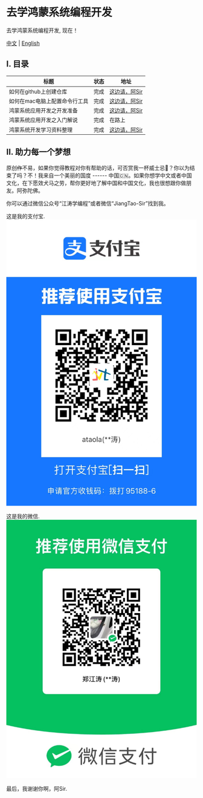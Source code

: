 # 去学鸿蒙系统编程开发
去学鸿蒙系统编程开发, 现在！

[中文](./README-cn.md) | [English](./README.md)

## I. 目录

|  标题   | 状态  | 地址 |
|  ----  | ----  | ----  |
| 如何在github上创建仓库| 完成  | [这边请，阿Sir](https://mp.weixin.qq.com/s/SRTZNAoVqcit-QCsAHFAfA) |
| 如何在mac电脑上配置命令行工具  | 完成  | [这边请，阿Sir](https://mp.weixin.qq.com/s/BBsY_saRW2F1BhX2fktjzw) |
| 鸿蒙系统应用开发之开发准备  | 完成  | [这边请，阿Sir](https://mp.weixin.qq.com/s?__biz=MzIxNzI2ODMyMA==&mid=2651292329&idx=1&sn=9e96e8cb0725cb275546280097ce1073&chksm=8c0f4ba6bb78c2b0d598adedd8ea94aaf6b88230832c0a48f07cac5b47cc5b63199460f3c260&token=734558778&lang=zh_CN#rd) |
| 鸿蒙系统应用开发之入门解说 | 完成  | 在路上 |
| 鸿蒙系统开发学习资料整理| 完成  | [这边请，阿Sir](https://mp.weixin.qq.com/s?__biz=MzIxNzI2ODMyMA==&mid=2651292295&idx=1&sn=80907e629c53e26ee1e07b9dde444e49&chksm=8c0f4b88bb78c29e6a51617bd87dea925529d18aed547816d45f909969d58cfcec06dc9c8622#rd) |


## II. 助力每一个梦想

原创~~作~~不易，如果你觉得教程对你有帮助的话，可否赏我一杯威士忌🥃？你以为结束了吗？不！我来自一个美丽的国度 ------ 中国🇨🇳。如果你想学中文或者中国文化，在下愿效犬马之劳，帮你更好地了解中国和中国文化，我也很想跟你做朋友。阿弥陀佛。

你可以通过微信公众号“江涛学编程”或者微信“JiangTao-Sir”找到我。

这是我的支付宝.
![支付宝](img/zfb.jpg)

这是我的微信.
![微信](img/wx.jpg)

最后，我谢谢你啊，阿Sir.